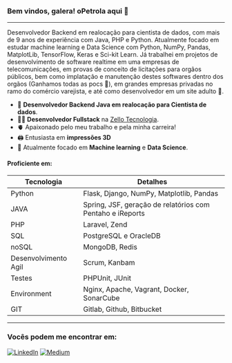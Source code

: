 ### Bem vindos, galera! oPetrola aqui 🖖
---

Desenvolvedor Backend em realocação para cientista de dados, com mais de 9 anos de experiência com Java, PHP e Python. 
Atualmente focado em estudar machine learning e Data Science com Python, NumPy, Pandas, MatplotLib, TensorFlow, Keras e Sci-kit Learn.
Já trabalhei em projetos de desenvolvimento de software realtime em uma empresas de telecomunicações,
em provas de conceito de licitações para orgãos públicos, bem como implatação e manutenção destes softwares dentro dos orgãos (Ganhamos todas as pocs 🤭),
em grandes empresas privadas no ramo do comércio varejista, e até como desenvolvedor em um site adulto 🤌.

- 👀 **Desenvolvedor Backend Java em realocação para Cientista de dados**.
- 👩‍💻 **Desenvolvedor Fullstack** na [Zello Tecnologia](https://www.zello.tec.br/).
- 🫀 Apaixonado pelo meu trabalho e pela minha carreira!
- 🖨 Entusiasta em **impressões 3D**
- 🐧 Atualmente focado em **Machine learning** e **Data Science**.

#### Proficiente em:
|  Tecnologia | Detalhes |
|---|---|
| Python | Flask, Django, NumPy, Matplotlib, Pandas |
| JAVA | Spring, JSF, geração de relatórios com Pentaho e iReports |
| PHP | Laravel, Zend |
| SQL | PostgreSQL e OracleDB |
| noSQL | MongoDB, Redis | 
| Desenvolvimento Agil | Scrum, Kanbam |
| Testes | PHPUnit, JUnit |
| Environment | Nginx, Apache, Vagrant, Docker, SonarCube |
| GIT | Gitlab, Github, Bitbucket |
---
### Vocês podem me encontrar em:
<a href="https://www.linkedin.com/in/lucas-petrola/">![LinkedIn](https://img.shields.io/badge/linkedin-%230077B5.svg?style=for-the-badge&logo=linkedin&logoColor=white)</a>
<a href="https://medium.com/@petrolalucas">![Medium](https://img.shields.io/badge/Medium-12100E?style=for-the-badge&logo=medium&logoColor=white)</a>
<!---
thePetrola/thePetrola is a ✨ special ✨ repository because its `README.md` (this file) appears on your GitHub profile.
You can click the Preview link to take a look at your changes.
--->
